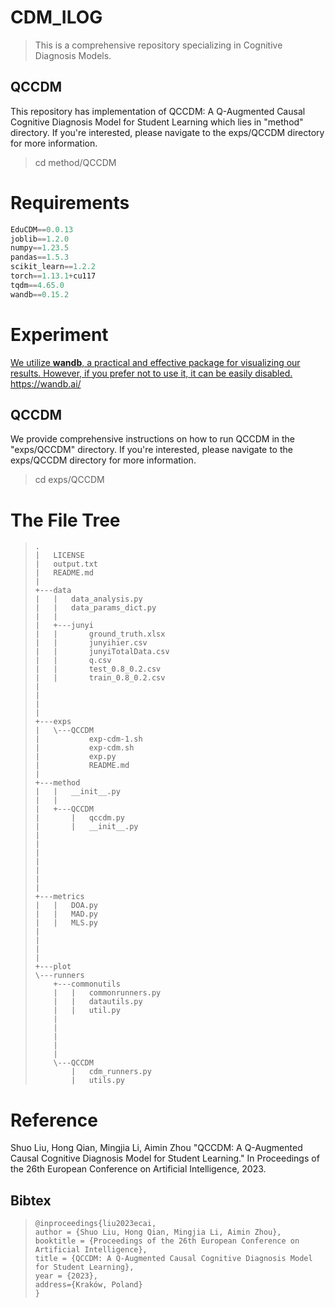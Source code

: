 # CDM_ILOG
> This is a comprehensive repository specializing in Cognitive Diagnosis Models.

## QCCDM

This repository has implementation of QCCDM: A Q-Augmented Causal Cognitive Diagnosis Model for Student Learning which lies in "method" directory.  If you're interested, please navigate to the exps/QCCDM directory for more information.

> cd method/QCCDM



# Requirements

```python
EduCDM==0.0.13
joblib==1.2.0
numpy==1.23.5
pandas==1.5.3
scikit_learn==1.2.2
torch==1.13.1+cu117
tqdm==4.65.0
wandb==0.15.2
```

# Experiment

<u>We utilize **wandb**, a practical and effective package for visualizing our results. However, if you prefer not to use it, it can be easily disabled.</u> https://wandb.ai/



## QCCDM

We provide comprehensive instructions on how to run QCCDM in the "exps/QCCDM" directory. If you're interested, please navigate to the exps/QCCDM directory for more information.

> cd exps/QCCDM



# The File Tree

>
>     .  
>     |   LICENSE
>     |   output.txt
>     |   README.md
>     |   
>     +---data
>     |   |   data_analysis.py
>     |   |   data_params_dict.py
>     |   |   
>     |   +---junyi
>     |   |       ground_truth.xlsx
>     |   |       junyihier.csv
>     |   |       junyiTotalData.csv
>     |   |       q.csv
>     |   |       test_0.8_0.2.csv
>     |   |       train_0.8_0.2.csv
>     |         
>     |   
>     |           
>     |           
>     +---exps
>     |   \---QCCDM
>     |           exp-cdm-1.sh
>     |           exp-cdm.sh
>     |           exp.py
>     |           README.md
>     |           
>     +---method
>     |   |   __init__.py
>     |   |   
>     |   +---QCCDM
>     |       |   qccdm.py
>     |       |   __init__.py
>     |   
>     |   
>     |   
>     |   
>     |   
>     |          
>     |           
>     +---metrics
>     |   |   DOA.py
>     |   |   MAD.py
>     |   |   MLS.py
>     |  
>     |   
>     |           
>     |           
>     +---plot
>     \---runners
>         +---commonutils
>         |   |   commonrunners.py
>         |   |   datautils.py
>         |   |   util.py
>         |   
>         |   
>         |           
>         |           
>         |           
>         \---QCCDM
>             |   cdm_runners.py
>             |   utils.py          

# Reference

Shuo Liu, Hong Qian, Mingjia Li, Aimin Zhou "QCCDM: A Q-Augmented Causal Cognitive Diagnosis Model for Student Learning." In Proceedings of the 26th European Conference on Artificial Intelligence, 2023.

## Bibtex

> ```
> @inproceedings{liu2023ecai,
> author = {Shuo Liu, Hong Qian, Mingjia Li, Aimin Zhou},
> booktitle = {Proceedings of the 26th European Conference on Artificial Intelligence},
> title = {QCCDM: A Q-Augmented Causal Cognitive Diagnosis Model for Student Learning},
> year = {2023},
> address={Kraków, Poland}
> }
> ```
